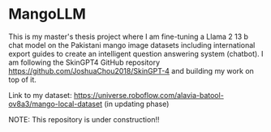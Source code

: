 # MangoLLM
This is my master's thesis project where I am fine-tuning a Llama 2 13 b chat model on the Pakistani mango image datasets including international export guides to create an intelligent question answering system (chatbot).
I am following the SkinGPT4 GitHub repository https://github.com/JoshuaChou2018/SkinGPT-4 and building my work on top of it. 

Link to my dataset: https://universe.roboflow.com/alavia-batool-ov8a3/mango-local-dataset (in updating phase)

NOTE: This repository is under construction!!
